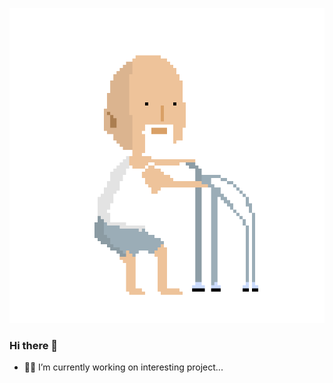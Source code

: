 ![Header](https://github.com/YaroslavGeppa/YaroslavGeppa/blob/main/assets/old1.gif)

### Hi there 👋

- 👨‍💻 I’m currently working on interesting project...
